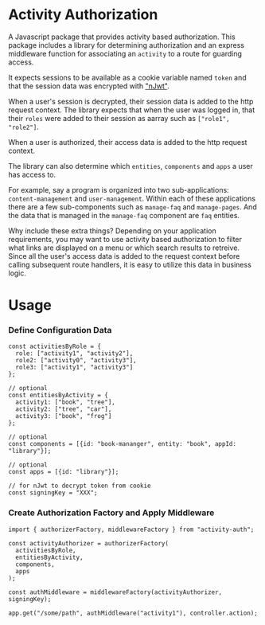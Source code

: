 Activity Authorization
======================

A Javascript package that provides activity based authorization. This package includes a library for determining authorization and an express middleware function for associating an `activity` to a route for guarding access.

It expects sessions to be available as a cookie variable named `token` and that the session data was encrypted with ["nJwt"](https://www.npmjs.com/package/njwt).

When a user's session is decrypted, their session data is added to the http request context. The library expects that when the user was logged in, that their `roles` were added to their session as aarray such as `["role1", "role2"]`.

When a user is authorized, their access data is added to the http request context.

The library can also determine which `entities`, `components` and `apps` a user has access to.

For example, say a program is organized into two sub-applications: `content-management` and `user-management`. Within each of these applications there are a few sub-components such as `manage-faq` and `manage-pages`. And the data that is managed in the `manage-faq` component are `faq` entities.

Why include these extra things? Depending on your application requirements, you may want to use activity based authorization to filter what links are displayed on a menu or which search results to retreive. Since all the user's access data is added to the request context before calling subsequent route handlers, it is easy to utilize this data in business logic.

# Usage

### Define Configuration Data
```
const activitiesByRole = {
  role: ["activity1", "activity2"],
  role2: ["activity0", "activity3"],
  role3: ["activity1", "activity3"]
};

// optional
const entitiesByActivity = {
  activity1: ["book", "tree"],
  activity2: ["tree", "car"],
  activity3: ["book", "frog"]
};

// optional
const components = [{id: "book-mananger", entity: "book", appId: "library"}];

// optional
const apps = [{id: "library"}];

// for nJwt to decrypt token from cookie
const signingKey = "XXX";
```

### Create Authorization Factory and Apply Middleware
```
import { authorizerFactory, middlewareFactory } from "activity-auth";

const activityAuthorizer = authorizerFactory(
  activitiesByRole,
  entitiesByActivity,
  components,
  apps
);

const authMiddleware = middlewareFactory(activityAuthorizer, signingKey);

app.get("/some/path", authMiddleware("activity1"), controller.action);
```